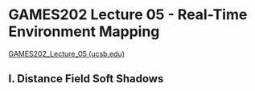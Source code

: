 # GAMES202 Lecture 05 - Real-Time Environment Mapping

[GAMES202_Lecture_05 (ucsb.edu)](https://sites.cs.ucsb.edu/~lingqi/teaching/resources/GAMES202_Lecture_05.pdf)

## I. Distance Field Soft Shadows


